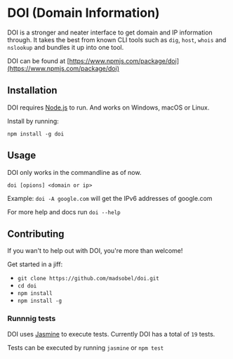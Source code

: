 # DOI (Domain Information)

DOI is a stronger and neater interface to get domain and IP information through. It takes the best from known CLI tools such as `dig`, `host`, `whois` and `nslookup` and bundles it up into one tool.

DOI can be found at [https://www.npmjs.com/package/doi](https://www.npmjs.com/package/doi)

## Installation
DOI requires [Node.js](https://nodejs.org/en/) to run. And works on Windows, macOS or Linux.

Install by running:

`npm install -g doi`

## Usage
DOI only works in the commandline as of now.

`doi [opions] <domain or ip>`

Example: `doi -A google.com` will get the IPv6 addresses of google.com

For more help and docs run `doi --help`

## Contributing
If you wan't to help out with DOI, you're more than welcome!

Get started in a jiff:

- `git clone https://github.com/madsobel/doi.git`
- `cd doi`
- `npm install`
- `npm install -g`

### Runnnig tests
DOI uses [Jasmine](http://jasmine.github.io/) to execute tests. Currently DOI has a total of `19` tests.

Tests can be executed by running `jasmine` or `npm test`
